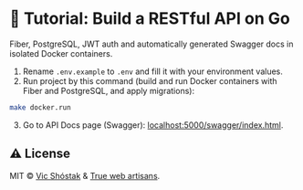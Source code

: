 # 📖 Tutorial: Build a RESTful API on Go

Fiber, PostgreSQL, JWT auth and automatically generated Swagger docs in isolated Docker containers.

1. Rename `.env.example` to `.env` and fill it with your environment values.
2. Run project by this command (build and run Docker containers with Fiber and PostgreSQL, and apply migrations):

```bash
make docker.run
```

3. Go to API Docs page (Swagger): [localhost:5000/swagger/index.html](http://localhost:5000/swagger/index.html).

## ⚠️ License

MIT &copy; [Vic Shóstak](https://github.com/koddr) & [True web artisans](https://1wa.co/).
